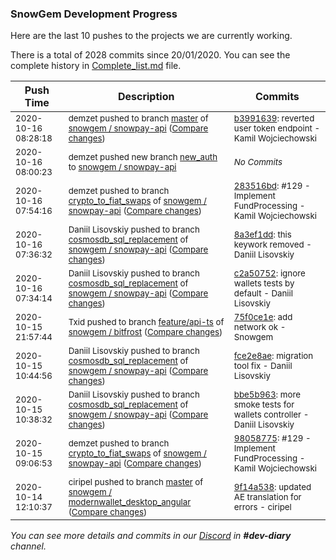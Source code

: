 
### SnowGem Development Progress

Here are the last 10 pushes to the projects we are currently working.

There is a total of 2028 commits since 20/01/2020. You can see the complete history in
 [Complete_list.md](Complete_list.md) file.

| Push Time | Description | Commits |
| --- | --- | --- |
| <sub>2020-10-16 08:28:18</sub> | <sub>demzet pushed to branch [master](https://gitlab.com/snowgem/snowpay-api/commits/master) of [snowgem / snowpay\-api](https://gitlab.com/snowgem/snowpay-api) ([Compare changes](https://gitlab.com/snowgem/snowpay-api/compare/66b826cd63ef509b5bd1ec9c6c4515bcbf2c947d...b399163981964242fa00a3bd10d7156dfcb2187a))</sub> | <sub>[b3991639](https://gitlab.com/snowgem/snowpay-api/-/commit/b399163981964242fa00a3bd10d7156dfcb2187a): reverted user token endpoint - Kamil Wojciechowski</sub> |
| <sub>2020-10-16 08:00:23</sub> | <sub>demzet pushed new branch [new\_auth](https://gitlab.com/snowgem/snowpay-api/commits/new_auth) to [snowgem / snowpay\-api](https://gitlab.com/snowgem/snowpay-api)</sub> | <sub>_No Commits_</sub> |
| <sub>2020-10-16 07:54:16</sub> | <sub>demzet pushed to branch [crypto\_to\_fiat\_swaps](https://gitlab.com/snowgem/snowpay-api/commits/crypto_to_fiat_swaps) of [snowgem / snowpay\-api](https://gitlab.com/snowgem/snowpay-api) ([Compare changes](https://gitlab.com/snowgem/snowpay-api/compare/98058775b2fae9704fab1f92df47bbf65dfcc790...283516bd74fa26caf7be96770334b6f33de3edb2))</sub> | <sub>[283516bd](https://gitlab.com/snowgem/snowpay-api/-/commit/283516bd74fa26caf7be96770334b6f33de3edb2): #129 - Implement FundProcessing - Kamil Wojciechowski</sub> |
| <sub>2020-10-16 07:36:32</sub> | <sub>Daniil Lisovskiy pushed to branch [cosmosdb\_sql\_replacement](https://gitlab.com/snowgem/snowpay-api/commits/cosmosdb_sql_replacement) of [snowgem / snowpay\-api](https://gitlab.com/snowgem/snowpay-api) ([Compare changes](https://gitlab.com/snowgem/snowpay-api/compare/c2a50752cae668c83ba5997b530020cd2be59cc1...8a3ef1dd9388e7670321e33eeb702b6cb182483e))</sub> | <sub>[8a3ef1dd](https://gitlab.com/snowgem/snowpay-api/-/commit/8a3ef1dd9388e7670321e33eeb702b6cb182483e): this keywork removed - Daniil Lisovskiy</sub> |
| <sub>2020-10-16 07:34:14</sub> | <sub>Daniil Lisovskiy pushed to branch [cosmosdb\_sql\_replacement](https://gitlab.com/snowgem/snowpay-api/commits/cosmosdb_sql_replacement) of [snowgem / snowpay\-api](https://gitlab.com/snowgem/snowpay-api) ([Compare changes](https://gitlab.com/snowgem/snowpay-api/compare/fce2e8aeb2ad8282d7303655867d00bae81a8684...c2a50752cae668c83ba5997b530020cd2be59cc1))</sub> | <sub>[c2a50752](https://gitlab.com/snowgem/snowpay-api/-/commit/c2a50752cae668c83ba5997b530020cd2be59cc1): ignore wallets tests by default - Daniil Lisovskiy</sub> |
| <sub>2020-10-15 21:57:44</sub> | <sub>Txid pushed to branch [feature/api\-ts](https://gitlab.com/snowgem/bitfrost/commits/feature/api-ts) of [snowgem / bitfrost](https://gitlab.com/snowgem/bitfrost) ([Compare changes](https://gitlab.com/snowgem/bitfrost/compare/462474f4c12fc73d16ad585d57dea0c443afee0c...75f0ce1e88f491f5a4c67838a69b2c6e3b673e9a))</sub> | <sub>[75f0ce1e](https://gitlab.com/snowgem/bitfrost/-/commit/75f0ce1e88f491f5a4c67838a69b2c6e3b673e9a): add network ok - Snowgem</sub> |
| <sub>2020-10-15 10:44:56</sub> | <sub>Daniil Lisovskiy pushed to branch [cosmosdb\_sql\_replacement](https://gitlab.com/snowgem/snowpay-api/commits/cosmosdb_sql_replacement) of [snowgem / snowpay\-api](https://gitlab.com/snowgem/snowpay-api) ([Compare changes](https://gitlab.com/snowgem/snowpay-api/compare/bbe5b963b65c1ccd60e852f58d94bae874e8c227...fce2e8aeb2ad8282d7303655867d00bae81a8684))</sub> | <sub>[fce2e8ae](https://gitlab.com/snowgem/snowpay-api/-/commit/fce2e8aeb2ad8282d7303655867d00bae81a8684): migration tool fix - Daniil Lisovskiy</sub> |
| <sub>2020-10-15 10:38:32</sub> | <sub>Daniil Lisovskiy pushed to branch [cosmosdb\_sql\_replacement](https://gitlab.com/snowgem/snowpay-api/commits/cosmosdb_sql_replacement) of [snowgem / snowpay\-api](https://gitlab.com/snowgem/snowpay-api) ([Compare changes](https://gitlab.com/snowgem/snowpay-api/compare/dbf7db9da50e0e21df2f027f7999001bdd591486...bbe5b963b65c1ccd60e852f58d94bae874e8c227))</sub> | <sub>[bbe5b963](https://gitlab.com/snowgem/snowpay-api/-/commit/bbe5b963b65c1ccd60e852f58d94bae874e8c227): more smoke tests for wallets controller - Daniil Lisovskiy</sub> |
| <sub>2020-10-15 09:06:53</sub> | <sub>demzet pushed to branch [crypto\_to\_fiat\_swaps](https://gitlab.com/snowgem/snowpay-api/commits/crypto_to_fiat_swaps) of [snowgem / snowpay\-api](https://gitlab.com/snowgem/snowpay-api) ([Compare changes](https://gitlab.com/snowgem/snowpay-api/compare/79700c17adf3c92fe95986cc11690d2fe00d3cc2...98058775b2fae9704fab1f92df47bbf65dfcc790))</sub> | <sub>[98058775](https://gitlab.com/snowgem/snowpay-api/-/commit/98058775b2fae9704fab1f92df47bbf65dfcc790): #129 - Implement FundProcessing - Kamil Wojciechowski</sub> |
| <sub>2020-10-14 12:10:37</sub> | <sub>ciripel pushed to branch [master](https://gitlab.com/snowgem/modernwallet_desktop_angular/commits/master) of [snowgem / modernwallet\_desktop\_angular](https://gitlab.com/snowgem/modernwallet_desktop_angular) ([Compare changes](https://gitlab.com/snowgem/modernwallet_desktop_angular/compare/daf18f35617f50eda34968eb6166f786740df8aa...9f14a538ecf388d66231b37fe1f9166b02290f27))</sub> | <sub>[9f14a538](https://gitlab.com/snowgem/modernwallet_desktop_angular/-/commit/9f14a538ecf388d66231b37fe1f9166b02290f27): updated AE translation for errors - ciripel</sub> |

_You can see more details and commits in our [Discord](https://discord.gg/zumGnbg) in **#dev-diary** channel._
